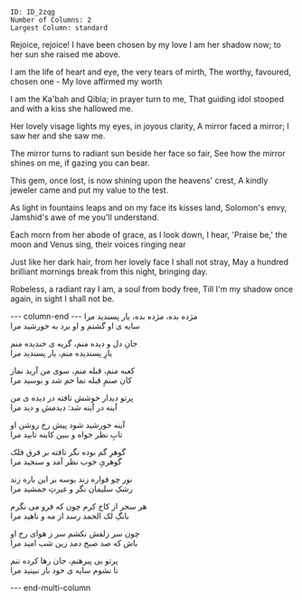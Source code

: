 
```start-multi-column
ID: ID_2zqg
Number of Columns: 2
Largest Column: standard
```
Rejoice, rejoice! I have been chosen by my love
I am her shadow now; to her sun she raised me above.

I am the life of heart and eye, the very tears of mirth,
The worthy, favoured, chosen one - My love affirmed my worth  
  
I am the Ka'bah and Qibla; in prayer turn to me,
That guiding idol stooped and with a kiss she hallowed me.  
  
Her lovely visage lights my eyes, in joyous clarity,
A mirror faced a mirror; I saw her and she saw me.  

The mirror turns to radiant sun beside her face so fair,
See how the mirror shines on me, if gazing you can bear.  
  
This gem, once lost, is now shining upon the heavens' crest,
A kindly jeweler came and put my value to the test.  
  
As light in fountains leaps and on my face its kisses land,
Solomon's envy, Jamshid's awe of me you'll understand.  
  
Each morn from her abode of grace, as I look down, I hear,
'Praise be,' the moon and Venus sing, their voices ringing near  
  
Just like her dark hair, from her lovely face I shall not stray,
May a hundred brilliant mornings break from this night, bringing day.  
  
Robeless, a radiant ray I am, a soul from body free,
Till I'm my shadow once again, in sight I shall not be.


--- column-end ---
مژده بده، مژده بده، یار پسندید مرا  
سایه ی او گشتم و او برد به خورشید مرا  
  
جانِ دل و دیده منم، گریه ی خندیده منم  
یارِ پسندیده منم، یار پسندید مرا  
  
کعبه منم، قبله منم، سوی من آرید نماز  
کان صنمِ قبله نما خم شد و بوسید مرا  
  
پرتو دیدار خوشش تافته در دیده ی من  
آینه در آینه شد: دیدمش و دید مرا  
  
آینه خورشید شود پیش رخ روشن او  
تابِ نظر خواه و ببین کاینه تابید مرا  
  
گوهرِ گم بوده نگر تافته بر فرق فلک  
گوهریِ خوب نظر آمد و سنجید مرا  
  
نور چو فواره زند بوسه بر این باره زند  
رشکِ سلیمان نگر و غیرتِ جمشید مرا  
  
هر سحر از کاخ کرم چون که فرو می نگرم  
بانگِ لک الحمد رسد از مه و ناهید مرا  
  
چون سر زلفش نکشم سر ز هوای رخ او  
باش که صد صبح دمد زین شب امید مرا  
  
پرتو بی پیرهنم، جان رها کرده تنم  
تا نشوم سایه ی خود باز نبینید مرا



--- end-multi-column

